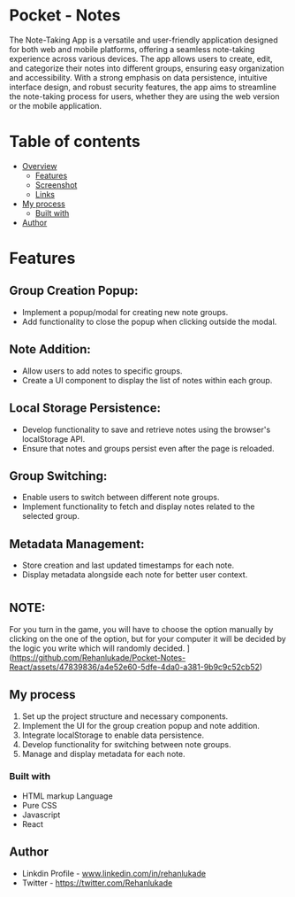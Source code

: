 # **Pocket - Notes**

The Note-Taking App is a versatile and user-friendly application designed for both web and mobile platforms, offering a seamless note-taking experience across various devices. The app allows users to create, edit, and categorize their notes into different groups, ensuring easy organization and accessibility. With a strong emphasis on data persistence, intuitive interface design, and robust security features, the app aims to streamline the note-taking process for users, whether they are using the web version or the mobile application.

# Table of contents

- [Overview](#overview)
  - [Features](Featurese)
  - [Screenshot](#screenshot)
  - [Links](#links)
- [My process](#my-process)
  - [Built with](#built-with)
- [Author](#author)


# Features

## Group Creation Popup:

- Implement a popup/modal for creating new note groups.
- Add functionality to close the popup when clicking outside the modal.

## Note Addition:

- Allow users to add notes to specific groups.
- Create a UI component to display the list of notes within each group.

## Local Storage Persistence:

- Develop functionality to save and retrieve notes using the browser's localStorage API.
- Ensure that notes and groups persist even after the page is reloaded.

## Group Switching:

- Enable users to switch between different note groups.
- Implement functionality to fetch and display notes related to the selected group.

## Metadata Management:

- Store creation and last updated timestamps for each note.
- Display metadata alongside each note for better user context.
# 
## NOTE:     
  For you turn in the game, you will have to choose the option manually by clicking on the one of the option, but for your computer it will be decided by the logic you write which will randomly decided.
](https://github.com/Rehanlukade/Pocket-Notes-React/assets/47839836/a4e52e60-5dfe-4da0-a381-9b9c9c52cb52)




## My process
1) Set up the project structure and necessary components.
2) Implement the UI for the group creation popup and note addition.
3) Integrate localStorage to enable data persistence.
4) Develop functionality for switching between note groups.
5) Manage and display metadata for each note.

### Built with

- HTML markup Language 
- Pure CSS
- Javascript
- React 
  
## Author

- Linkdin Profile - www.linkedin.com/in/rehanlukade
- Twitter - https://twitter.com/Rehanlukade

